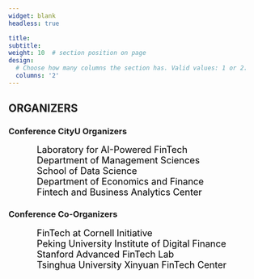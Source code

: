 ```yaml
---
widget: blank
headless: true

title: 
subtitle:
weight: 10  # section position on page
design:
  # Choose how many columns the section has. Valid values: 1 or 2.
  columns: '2'
---
```

  
## ORGANIZERS<br>
### Conference CityU Organizers

&emsp;&emsp;&emsp;&emsp;<font color=black size=4>Laboratory for AI-Powered FinTech</font><br>
&emsp;&emsp;&emsp;&emsp;<font color=black size=4>Department of Management Sciences</font><br>
&emsp;&emsp;&emsp;&emsp;<font color=black size=4>School of Data Science</font><br>
&emsp;&emsp;&emsp;&emsp;<font color=black size=4>Department of Economics and Finance</font><br>
&emsp;&emsp;&emsp;&emsp;<font color=black size=4>Fintech and Business Analytics Center</font><br>

### Conference Co-Organizers

&emsp;&emsp;&emsp;&emsp;<font color=black size=4>FinTech at Cornell Initiative</font><br>
&emsp;&emsp;&emsp;&emsp;<font color=black size=4>Peking University Institute of Digital Finance</font><br>
&emsp;&emsp;&emsp;&emsp;<font color=black size=4>Stanford Advanced FinTech Lab</font><br>
&emsp;&emsp;&emsp;&emsp;<font color=black size=4>Tsinghua University Xinyuan FinTech Center</font><br>
